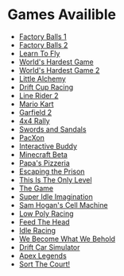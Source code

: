 <h1>Games Availible</h1>

<ul>
    <li><a href="/play/factory-balls-1.html">Factory Balls 1</a></li>
    <li><a href="/play/factory-balls-2.html">Factory Balls 2</a></li>
    <li><a href="/play/learn-to-fly.html">Learn To Fly</a></li>
    <li><a href="/play/worlds-hardest-game.html">World's Hardest Game</a></li>
    <li><a href="/play/worlds-hardest-game-2.html">World's Hardest Game 2</a></li>
    <li><a href="/play/little-alchemy.html">Little Alchemy</a></li>
    <li><a href="/play/drift-cup-racing.html">Drift Cup Racing</a></li>
    <li><a href="/play/line-rider-2.html">Line Rider 2</a></li>
    <li><a href="/play/mario-kart.html">Mario Kart</a></li>
    <li><a href="/play/garfield-creator.html">Garfield 2</a></li>
    <li><a href="/play/4x4-rally.html">4x4 Rally</a></li>
    <li><a href="/play/swords-and-sandals.html">Swords and Sandals</a></li>
    <li><a href="/play/pacxon.html">PacXon</a></li>
    <li><a href="/play/interactive-buddy.html">Interactive Buddy</a></li>
    <li><a href="https://www-sites-opensocial.googleusercontent.com/gadgets/ifr?url=https://sites.google.com/site/s022s4h6/minecraft-classic2.xml">Minecraft Beta</a></li>
    <li><a href="/play/papas-pizzeria.html">Papa's Pizzeria</a></li>
    <li><a href="/play/escaping-the-prison.html">Escaping the Prison</a></li>
    <li><a href="/play/this-is-the-only-level.html">This Is The Only Level</a></li>
    <li><a href="/play/the-game.html">The Game</a></li>
    <li><a href="/play/super-idle-imagination.html">Super Idle Imagination</a></li>
    <li><a href="/play/cell-machine.html">Sam Hogan's Cell Machine</a></li>
    <li><a href="/play/low-poly-racing.html">Low Poly Racing</a></li>
    <li><a href="/play/feed-the-head.html">Feed The Head</a></li>
    <li><a href="/play/idle-racing.html">Idle Racing</a></li>
    <li><a href="/play/we-become-what-we-behold.html">We Become What We Behold</a></li>
    <li><a href="/play/drift-car-sim.html">Drift Car Simulator</a></li>
    <li><a href="/play/apex-legends.html">Apex Legends</a></li>
    <li><a href="/play/sort-the-court.html">Sort The Court!</a></li>
</ul>
